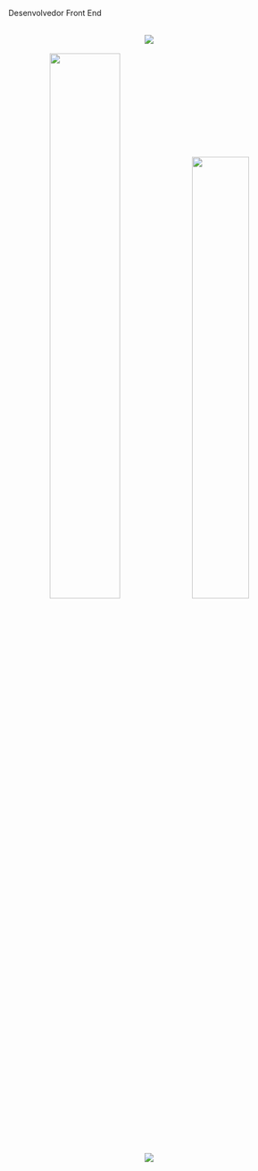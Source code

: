 Desenvolvedor Front End

<br>
<div align="center">
  <img src="https://skillicons.dev/icons?i=reactjs,js,html,css"></img>
</div>
<br>

<div align="center">
  <img width="50%" src="https://github-readme-stats.vercel.app/api?username=ValleirMalta&show_icons=true&theme=algolia"></img>
  <img width="45%" src="https://github-readme-stats.vercel.app/api/top-langs/?username=ValleirMalta&layout=compact&theme=algolia"></img>
</div>
<br>

<div align="center">
  <a href="https://www.linkedin.com/in/valleir-malta-rocha-334483105/" target="_blank"><img src="https://img.shields.io/badge/-LinkedIn-%230077B5?style=for-the-badge&logo=linkedin&logoColor=white" target="_blank"></a>
</div>
